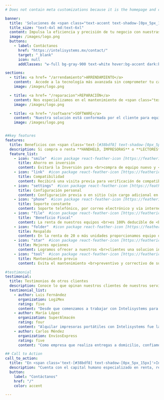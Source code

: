 ```yaml
---
# Does not contain meta customizations because it is the homepage and config is already set in the config file

banner:
  title: 'Soluciones de <span class="text-accent text-shadow-[0px_5px_15px] shadow-accent/10">HANDHELD</span> para <span class="text-[#2997ff]"> RENTA, VENTA Y REPARACIÓN</span>'
  title_size: "text-4xl md:text-6xl"
  content: Impulsa la eficiencia y precisión de tu negocio con nuestras soluciones integrales en <span class="text-[#166ee0] font-bold">TERMINALES PORTÁTILES HANDHELD, IMPRESORAS DE CÓDIGOS DE BARRAS, LECTORES DE INVENTARIO</span> y <span class="text-[#166ee0] font-bold">SOFTWARE DE GESTIÓN DE ALMACENES.</span> Ofrecemos servicios de <span class="text-[#166ee0] font-bold">RENTA, VENTA</span> y <span class="text-[#166ee0] font-bold">REPARACIÓN</span>, adaptándonos a las necesidades específicas de tu empresa.
  image: /images/logo.png
  buttons:
    - label: Contáctanos
      href: "https://intelisystems.mx/contact/"
      target: "_blank"
      icon: null
      addClasses: "w-full bg-gray-900 text-white hover:bg-accent dark:border-white/10 dark:border text-lg"

sections:
  - title: <a href= "/arrendamiento">ARRENDAMIENTO</a>
    content:  Accede a la tecnología más avanzada sin comprometer tu capital. Nuestro servicio de <span class="text-[#166ee0] font-bold">ARRENDAMIENTO</span> de <span class="text-[#166ee0] font-bold">HANDHELD</span> e <span class="text-[#166ee0] font-bold">IMPRESORAS</span> te brinda la flexibilidad de equipar tu operación con dispositivos de alto rendimiento, asegurando la captura de datos precisa y la optimización de tus procesos logísticos, todo a un costo accesible y con opciones de actualización continua.
    image: /images/logo.png

  - title: <a href= "/reparacion">REPARACIÓN</a>
    content: Nos especializamos en el mantenimiento de <span class="text-accent font-bold">HANDHELD</span>, <span class="text-[#166ee0] font-bold">IMPRESORAS</span> y <span class="text-[#166ee0] font-bold">LECTORES</span> de las marcas que comercializamos. <br/><br/> Nuestro equipo de ingenieros especializados cuenta con la formación, experiencia y conocimientos necesarios para realizar reparaciones de alta calidad por lo que todas nuestras reparaciones cuentan con una garantía de <span class="text-accent font-bold">100</span> días naturales.
    image: /images/logo.png

  - title: <a href= "/software">SOFTWARE</a>
    content: "Nuestra solución está conformada por el cliente para equipo de escritorio con <b class='text-accent'>S.O. Windows</b>, la cual es una consola que permitirá consolidar la información recabada por los clientes móviles y realizar reportes a la medida, así como los diseñados para detectar diferencias en tu almacén.<br/> <br/>Para el cliente móvil <b class='text-accent'>(HAND HELD)</b>, conservamos nuestra versión para Windows Mobile para nuestros clientes que han decidido mantener su tecnología con este <b class='text-accent'>S.O.</b> y para aquellos que sus necesidades los llevaron a migrar a la plataforma <b class='text-accent'>ANDROID</b> ya tenemos nuestra versión a su servicio."
    image: /images/logo.png


##key features
features:
  title: Beneficios con <span class='text-[#38bdf8] text-shadow-[0px_5px_15px]'>Inteli</span><span class='text-accent text-shadow-[0px_5px_15px]' >Systems</span>
  description: Si compra o renta **HANDHELD, IMPRESORAS** o **LECTORES** gozará de los siguientes beneficios.
  feature_list:
    - icon: "smile"  #icon package react-feather-icon [https://feathericons.com/]
      title: Ahorro en inversión
      content: Evitará la Inversión para <br>compra de equipo nuevo y <br>accesorios como baterías, <br>cargadores, etc.
    - icon: "link"  #icon package react-feather-icon [https://feathericons.com/]
      title: Compatibilidad
      content: Recibirá una visita previa para verificación de compatibilidad de su aplicativo.
    - icon: "settings"  #icon package react-feather-icon [https://feathericons.com/]
      title: Configuración personal
      content: Configuración previa o en sitio (sin cargo adicional en la zona metropolitana de la Ciudad de México).
    - icon: "phone"  #icon package react-feather-icon [https://feathericons.com/]
      title: Soporte constante
      content: Soporte telefónico, por correo electrónico y vía internet <br>(conexión remota), en un <br>horario de 8 a 18 hrs.
    - icon: "file"  #icon package react-feather-icon [https://feathericons.com/]
      title: "Beneficio Fiscal"
      content: La renta de nuestros equipos <br>es 100% deducible de <br>impuestos, lo que representa <br>una gran ventaja para su <br>negocio.
    - icon: "folder"  #icon package react-feather-icon [https://feathericons.com/]
      title: Respaldo
      content: En la renta de 20 o más unidades proporcionamos equipo de <br>respaldo.
    - icon: "star"  #icon package react-feather-icon [https://feathericons.com/]
      title: Mejores opciones
      content: Logramos ofrecer a nuestros <br>clientes una solucion integral <br>con un equipo de gran <br>performance.
    - icon: "tool"  #icon package react-feather-icon [https://feathericons.com/]
      title: Mantenimiento previo
      content: Evita el mantenimiento <br>preventivo y correctivo de sus equipos.

#testimonial
testimonial:
  title: Testimonios de otros clientes
  description: Conoce lo que opinan nuestros clientes de nuestros servicios de **HANDHELD**.
  testimonial_list:
    - author: Luis Fernández
      organization: LogiMex
      rating: five
      content: "Desde que comenzamos a trabajar con Intelisystems para el mantenimiento de nuestros dispositivos handheld, hemos notado una gran mejora en la eficiencia de nuestras operaciones. Sus técnicos son muy profesionales y el servicio es rápido y confiable. Definitivamente, son una pieza clave para el buen funcionamiento de nuestra logística."
    - author: María López
      organization: SuperAlmacén
      rating: four
      content: "Alquilar impresoras portátiles con Intelisystems fue la mejor decisión para nuestro negocio. Nos permitió reducir costos y evitar la inversión en equipos que solo utilizamos durante ciertas temporadas. Además, el soporte técnico siempre está disponible para resolver cualquier inconveniente."
    - author: Carlos Méndez
      organization: EnvíosExpress
      rating: five
      content: "Como empresa que realiza entregas a domicilio, confiamos en Intelisystems para el mantenimiento preventivo de nuestros handhelds. Gracias a sus planes de mantenimiento, hemos reducido considerablemente los tiempos de inactividad y mejorado la precisión en nuestras entregas. Un socio verdaderamente confiable."

## Call to Action
call_to_action:
  title: "En <span class='text-[#38bdf8] text-shadow-[0px_5px_15px]'>Inteli</span><span class='text-accent text-shadow-[0px_5px_15px]' >Systems</span> ofrecemos los mejores resultados."
  description: "Cuenta con el capital humano especializado en renta, reparación o venta de **HandHeld**, lectores de códigos para decodificación de QR, 1D y 2D, impresoras industriales, de escritorio y portátiles, así como software especializado o diseñado a la medida."
  button: 
    label: "Contáctanos"
    href: "/"
    color: accent

---
```

